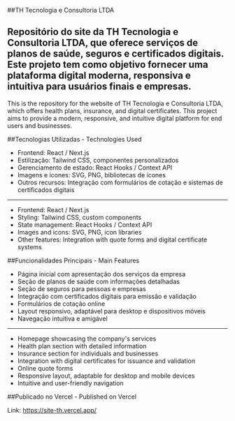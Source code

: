 ##TH Tecnologia e Consultoria LTDA

Repositório do site da TH Tecnologia e Consultoria LTDA, que oferece serviços de planos de saúde, seguros e certificados digitais. Este projeto tem como objetivo fornecer uma plataforma digital moderna, responsiva e intuitiva para usuários finais e empresas.
--------
This is the repository for the website of TH Tecnologia e Consultoria LTDA, which offers health plans, insurance, and digital certificates. This project aims to provide a modern, responsive, and intuitive digital platform for end users and businesses.

##Tecnologias Utilizadas - Technologies Used

- Frontend: React / Next.js
- Estilização: Tailwind CSS, componentes personalizados
- Gerenciamento de estado: React Hooks / Context API
- Imagens e ícones: SVG, PNG, bibliotecas de ícones
- Outros recursos: Integração com formulários de cotação e sistemas de certificados digitais
--------
- Frontend: React / Next.js
- Styling: Tailwind CSS, custom components
- State management: React Hooks / Context API
- Images and icons: SVG, PNG, icon libraries
- Other features: Integration with quote forms and digital certificate systems

##Funcionalidades Principais - Main Features

- Página inicial com apresentação dos serviços da empresa
- Seção de planos de saúde com informações detalhadas
- Seção de seguros para pessoas e empresas
- Integração com certificados digitais para emissão e validação
- Formulários de cotação online
- Layout responsivo, adaptável para desktop e dispositivos móveis
- Navegação intuitiva e amigável
--------
- Homepage showcasing the company's services
- Health plan section with detailed information
- Insurance section for individuals and businesses
- Integration with digital certificates for issuance and validation
- Online quote forms
- Responsive layout, adaptable for desktop and mobile devices
- Intuitive and user-friendly navigation

##Publicado no Vercel - Published on Vercel

Link: https://site-th.vercel.app/
